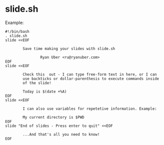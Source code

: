 slide.sh
========

Example:

    #!/bin/bash
    . slide.sh
    slide <<EOF

            Save time making your slides with slide.sh

                    Ryan Uber <ru@ryanuber.com>
    EOF
    slide <<EOF

            Check this  out - I can type free-form text in here, or I can
            use backticks or dollar-parenthesis to execute commands inside
            of the slide!

            Today is $(date +%A)
    EOF
    slide <<EOF

            I can also use variables for repetetive information. Example:

            My current directory is $PWD
    EOF
    slide "End of slides - Press enter to quit" <<EOF

            ...And that's all you need to know!
    EOF
